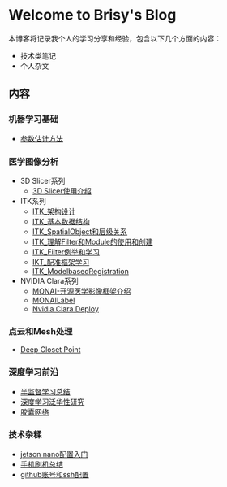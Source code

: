 # Welcome to Brisy's Blog

本博客将记录我个人的学习分享和经验，包含以下几个方面的内容：

- 技术类笔记
- 个人杂文

## 内容

### 机器学习基础

- [参数估计方法](./MachineLearning/参数估计方法.md)

### 医学图像分析

- 3D Slicer系列
  - [3D Slicer使用介绍](./ImageProcess/MedicalImageAnalyse/slicer/3dSlicerExtentions.md)
- ITK系列
  - [ITK_架构设计](./ImageProcess/MedicalImageAnalyse/ITK/ITK_软件架构.md)
  - [ITK_基本数据结构](./ImageProcess/MedicalImageAnalyse/ITK/ITK_数据结构.md)
  - [ITK_SpatialObject和层级关系](./ImageProcess/MedicalImageAnalyse/ITK/ITK_SpatialObjects和层级关系.md)
  - [ITK_理解Filter和Module的使用和创建](./ImageProcess/MedicalImageAnalyse/ITK/ITK_理解Filter和Module的使用和创建.md)
  - [ITK_Filter例举和学习](./ImageProcess/MedicalImageAnalyse/ITK/ITK_Filter的例举和学习.md)
  - [IKT_配准框架学习](./ImageProcess/MedicalImageAnalyse/ITK/ITK_配准框架.md)
  - [ITK_ModelbasedRegistration](./ImageProcess/MedicalImageAnalyse/ITK/ITK_ModelbasedRegistration.md)
- NVIDIA Clara系列
  - [MONAI-开源医学影像框架介绍](./ImageProcess/MedicalImageAnalyse/monai.md)
  - [MONAILabel](./ImageProcess/MedicalImageAnalyse/monailabel.md)
  - [Nvidia Clara Deploy](./ImageProcess/MedicalImageAnalyse/NvidiaClaraDeploy.md)

### 点云和Mesh处理

- [Deep Closet Point](./Geometry/DeepClosetPoint.md)

### 深度学习前沿

- [半监督学习总结](./DeepLearning/SemiSupervisedLearning.md)
- [深度学习泛华性研究]()
- [胶囊网络](./DeepLearning/CapsuleNetwork.md)

### 技术杂糅

- [jetson nano配置入门](./Others/JetsonNano.md)
- [手机刷机总结](./Others/手机刷机相关知识.md)
- [github账号和ssh配置](./Others/git账号和ssh配置.md)

